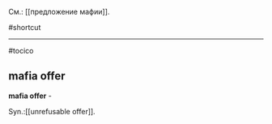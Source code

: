 См.: [[предложение мафии]].

#shortcut




<hr/>

#tocico

## mafia offer

<b>mafia offer</b> - 


Syn.:[[unrefusable offer]].
 


